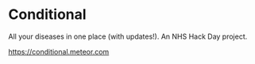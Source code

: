 Conditional
===========
All your diseases in one place (with updates!). An NHS Hack Day project.

https://conditional.meteor.com

